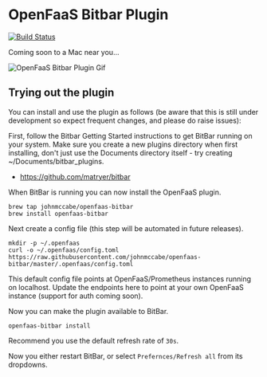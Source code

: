 # OpenFaaS Bitbar Plugin

[![Build Status](https://travis-ci.org/johnmccabe/openfaas-bitbar.svg?branch=master)](https://travis-ci.org/johnmccabe/openfaas-bitbar)

Coming soon to a Mac near you...

![OpenFaaS Bitbar Plugin Gif](assets/screencap.gif)

## Trying out the plugin

You can install and use the plugin as follows (be aware that this is still under development so expect frequent changes, and please do raise issues):

First, follow the Bitbar Getting Started instructions to get BitBar running on your system. Make sure you create a new plugins directory when first installing, don't just use the Documents directory itself - try creating ~/Documents/bitbar_plugins.
 - https://github.com/matryer/bitbar

When BitBar is running you can now install the OpenFaaS plugin.
```
brew tap johnmccabe/openfaas-bitbar
brew install openfaas-bitbar
```

Next create a config file (this step will be automated in future releases).
```
mkdir -p ~/.openfaas
curl -o ~/.openfaas/config.toml https://raw.githubusercontent.com/johnmccabe/openfaas-bitbar/master/.openfaas/config.toml
```
This default config file points at OpenFaaS/Prometheus instances running on localhost. Update the endpoints here to point at your own OpenFaaS instance (support for auth coming soon).

Now you can make the plugin available to BitBar.
```
openfaas-bitbar install
```
Recommend you use the default refresh rate of `30s`.

Now you either restart BitBar, or select `Prefernces/Refresh all` from its dropdowns.